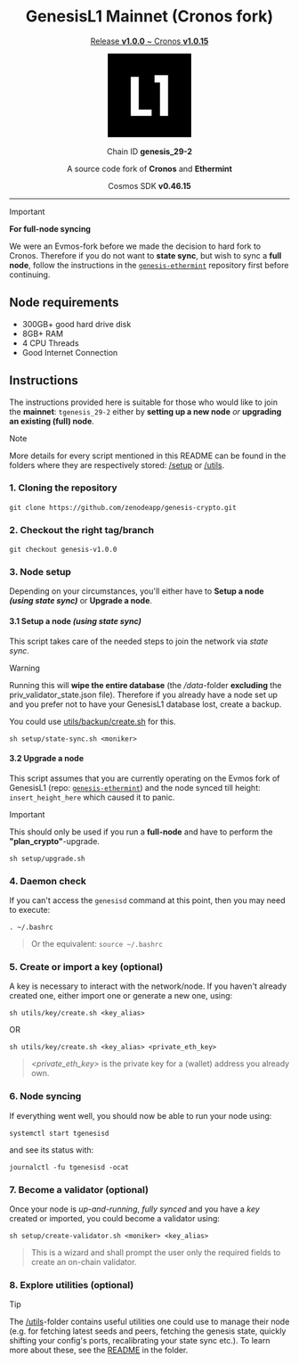 <h1 align="center">
  GenesisL1 Mainnet (Cronos fork)
</h1>

<p align="center">
  <ins>Release <b>v1.0.0</b> ~ Cronos <b>v1.0.15</b></ins>
</p>

<p align="center">
  <img src="https://raw.githubusercontent.com/alpha-omega-labs/genesis-parameters/main/assets/l1-logo.png" alt="GenesisL1" width="150" height="150"/>
</p>

<p align="center">
  Chain ID <b>genesis_29-2</b>
</p>

<p align="center">
   A source code fork of <b>Cronos</b> and <b>Ethermint</b>
</p>

<p align="center">
  Cosmos SDK <b>v0.46.15</b>
</p>

---

> [!IMPORTANT]
> **For full-node syncing**
> 
> We were an Evmos-fork before we made the decision to hard fork to Cronos. Therefore if you do not want to **state sync**, but wish to sync a **full node**, follow the instructions in the [`genesis-ethermint`](https://github.com/zenodeapp/genesis-ethermint) repository first before continuing.

## Node requirements

- 300GB+ good hard drive disk
- 8GB+ RAM
- 4 CPU Threads
- Good Internet Connection

## Instructions

The instructions provided here is suitable for those who would like to join the **mainnet**: `tgenesis_29-2` either by **setting up a new node** _or_ **upgrading an existing (full) node**.

> [!NOTE]
> More details for every script mentioned in this README can be found in the folders where they are respectively stored: [/setup](/setup) or [/utils](/utils).

### 1. Cloning the repository

```
git clone https://github.com/zenodeapp/genesis-crypto.git
```

### 2. Checkout the right tag/branch

```
git checkout genesis-v1.0.0
```

### 3. Node setup

Depending on your circumstances, you'll either have to **Setup a node _(using state sync)_** or **Upgrade a node**.

#### 3.1 Setup a node _(using state sync)_

This script takes care of the needed steps to join the network via _state sync_.

> [!WARNING]
> Running this will **wipe the entire database** (the _/data_-folder **excluding** the priv_validator_state.json file). Therefore if you already have a node set up and you prefer not to have your GenesisL1 database lost, create a backup.
>
> You could use [utils/backup/create.sh](/utils/backup/create.sh) for this.

```
sh setup/state-sync.sh <moniker>
```

#### 3.2 Upgrade a node

This script assumes that you are currently operating on the Evmos fork of GenesisL1 (repo: [`genesis-ethermint`](https://github.com/zenodeapp/genesis-ethermint)) and the node synced till height: `insert_height_here` which caused it to panic.

> [!IMPORTANT]
> This should only be used if you run a **full-node** and have to perform the **"plan_crypto"**-upgrade.

```
sh setup/upgrade.sh
```

### 4. Daemon check

If you can't access the `genesisd` command at this point, then you may need to execute:

```
. ~/.bashrc
```
> Or the equivalent: `source ~/.bashrc`

### 5. Create or import a key (optional)

A key is necessary to interact with the network/node. If you haven't already created one, either import one or generate a new one, using:

```
sh utils/key/create.sh <key_alias>
```

OR

```
sh utils/key/create.sh <key_alias> <private_eth_key>
```

> _<private_eth_key>_ is the private key for a (wallet) address you already own.

### 6. Node syncing

If everything went well, you should now be able to run your node using:

```
systemctl start tgenesisd
```

and see its status with:

```
journalctl -fu tgenesisd -ocat
```

### 7. Become a validator (optional)

Once your node is _up-and-running_, _fully synced_ and you have a _key_ created or imported, you could become a validator using:

```
sh setup/create-validator.sh <moniker> <key_alias>
```
> This is a wizard and shall prompt the user only the required fields to create an on-chain validator.

### 8. Explore utilities (optional)

> [!TIP]
> The [/utils](/utils)-folder contains useful utilities one could use to manage their node (e.g. for fetching latest seeds and peers, fetching the genesis state, quickly shifting your config's ports, recalibrating your state sync etc.). To learn more about these, see the [README](utils/README.md) in the folder.
